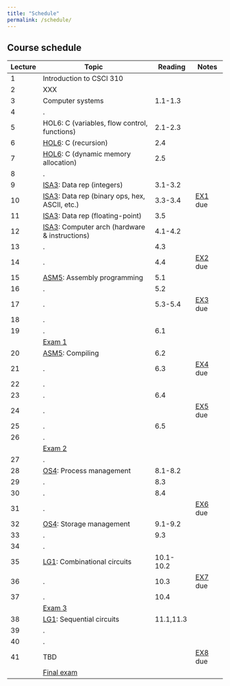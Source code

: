 ```yaml
---
title: "Schedule"
permalink: /schedule/
---
```


## Course schedule

| Lecture | Topic                                           | Reading   | Notes     |
| ------- | ----------------------------------------------- | --------- | --------- |
|       1 | Introduction to CSCI 310                        |           |           |
|       2 | XXX                                             |           |           |
|       3 | Computer systems                                | 1.1-1.3   |           |
|       4 | .                                               |           |           |
|       5 | HOL6: C (variables, flow control, functions)    | 2.1-2.3   | [<span class="fa fa-file-pdf-o" aria-hidden="true"></span>][HOL6] |
|       6 | [HOL6]: C (recursion)                           | 2.4       |           |
|       7 | [HOL6]: C (dynamic memory allocation)           | 2.5       |           |
|       8 | .                                               |           |           |
|       9 | [ISA3]: Data rep (integers)                     | 3.1-3.2   |           |
|      10 | [ISA3]: Data rep (binary ops, hex, ASCII, etc.) | 3.3-3.4   | [EX1] due |
|      11 | [ISA3]: Data rep (floating-point)               | 3.5       |           |
|      12 | [ISA3]: Computer arch (hardware & instructions) | 4.1-4.2   |           |
|      13 | .                                               | 4.3       |           |
|      14 | .                                               | 4.4       | [EX2] due |
|      15 | [ASM5]: Assembly programming                    | 5.1       |           |
|      16 | .                                               | 5.2       |           |
|      17 | .                                               | 5.3-5.4   | [EX3] due |
|      18 | .                                               |           |           |
|      19 | .                                               | 6.1       |           |
|         | [Exam 1]                                        |           |           |
|      20 | [ASM5]: Compiling                               | 6.2       |           |
|      21 | .                                               | 6.3       | [EX4] due |
|      22 | .                                               |           |           |
|      23 | .                                               | 6.4       |           |
|      24 | .                                               |           | [EX5] due |
|      25 | .                                               | 6.5       |           |
|      26 | .                                               |           |           |
|         | [Exam 2]                                        |           |           |
|      27 | .                                               |           |           |
|      28 | [OS4]: Process management                       | 8.1-8.2   |           |
|      29 | .                                               | 8.3       |           |
|      30 | .                                               | 8.4       |           |
|      31 | .                                               |           | [EX6] due |
|      32 | [OS4]: Storage management                       | 9.1-9.2   |           |
|      33 | .                                               | 9.3       |           |
|      34 | .                                               |           |           |
|      35 | [LG1]: Combinational circuits                   | 10.1-10.2 |           |
|      36 | .                                               | 10.3      | [EX7] due |
|      37 | .                                               | 10.4      |           |
|         | [Exam 3]                                        |           |           |
|      38 | [LG1]: Sequential circuits                      | 11.1,11.3 |           |
|      39 | .                                               |           |           |
|      40 | .                                               |           |           |
|      41 | TBD                                             |           | [EX8] due |
|         | [Final exam]                                    |           |           |

[Exam 1]:     ../study-guides/exam1/
[Exam 2]:     ../study-guides/exam2/
[Exam 3]:     ../study-guides/exam3/
[Final exam]: ../study-guides/final/
[EX1]: ../exercises/1/
[EX2]: ../exercises/2/
[EX3]: ../exercises/XXX
[EX4]: ../exercises/XXX
[EX5]: ../exercises/XXX
[EX6]: ../exercises/XXX
[EX7]: ../exercises/XXX
[EX8]: ../exercises/XXX
[HOL6]: ../slides/hol6/slides-final.pdf
[ASM5]: ../slides/asm5/slides-final.pdf
[OS4]:  ../slides/os4/slides-final.pdf
[ISA3]: ../slides/isa3/slides-final.pdf
[LG1]:  ../slides/lg1/slides-final.pdf
